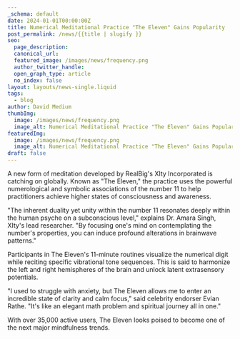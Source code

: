 ```yaml
---
_schema: default
date: 2024-01-01T00:00:00Z
title: Numerical Meditational Practice "The Eleven" Gains Popularity
post_permalink: /news/{{title | slugify }}
seo:
  page_description:
  canonical_url:
  featured_image: /images/news/frequency.png
  author_twitter_handle:
  open_graph_type: article
  no_index: false
layout: layouts/news-single.liquid
tags:
  - blog
author: David Medium
thumbImg:
  image: /images/news/frequency.png
  image_alt: Numerical Meditational Practice "The Eleven" Gains Popularity
featuredImg:
  image: /images/news/frequency.png
  image_alt: Numerical Meditational Practice "The Eleven" Gains Popularity
draft: false
---
```

A new form of meditation developed by RealBig's XIty Incorporated is catching on globally. Known as "The Eleven," the practice uses the powerful numerological and symbolic associations of the number 11 to help practitioners achieve higher states of consciousness and awareness.

"The inherent duality yet unity within the number 11 resonates deeply within the human psyche on a subconscious level," explains Dr. Amara Singh, XIty's lead researcher. "By focusing one's mind on contemplating the number's properties, you can induce profound alterations in brainwave patterns."

Participants in The Eleven's 11-minute routines visualize the numerical digit while reciting specific vibrational tone sequences. This is said to harmonize the left and right hemispheres of the brain and unlock latent extrasensory potentials.

"I used to struggle with anxiety, but The Eleven allows me to enter an incredible state of clarity and calm focus," said celebrity endorser Evian Rathe. "It's like an elegant math problem and spiritual journey all in one."

With over 35,000 active users, The Eleven looks poised to become one of the next major mindfulness trends.
